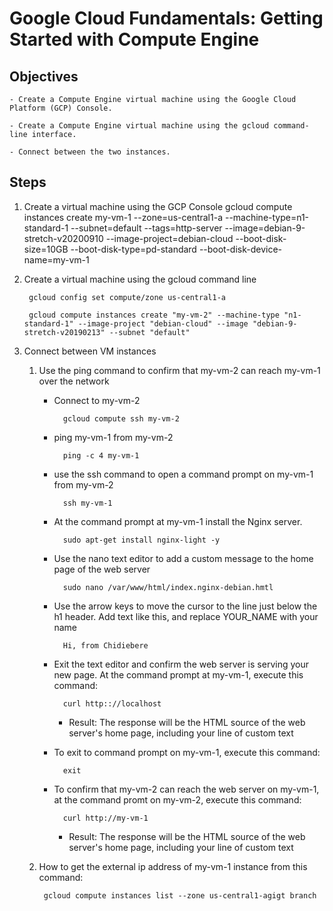 # Google Cloud Fundamentals: Getting Started with Compute Engine

## Objectives
    - Create a Compute Engine virtual machine using the Google Cloud Platform (GCP) Console.

    - Create a Compute Engine virtual machine using the gcloud command-line interface.

    - Connect between the two instances.

## Steps

1. Create a virtual machine using the GCP Console
        gcloud compute instances create my-vm-1 --zone=us-central1-a --machine-type=n1-standard-1 --subnet=default --tags=http-server --image=debian-9-stretch-v20200910 --image-project=debian-cloud --boot-disk-size=10GB --boot-disk-type=pd-standard --boot-disk-device-name=my-vm-1

2. Create a virtual machine using the gcloud command line

        gcloud config set compute/zone us-central1-a

        gcloud compute instances create "my-vm-2" --machine-type "n1-standard-1" --image-project "debian-cloud" --image "debian-9-stretch-v20190213" --subnet "default"

3. Connect between VM instances

    1. Use the ping command to confirm that my-vm-2 can reach my-vm-1 over the network

        - Connect to my-vm-2

                gcloud compute ssh my-vm-2

        - ping my-vm-1 from my-vm-2

                ping -c 4 my-vm-1

        - use the ssh command to open a command prompt on my-vm-1 from my-vm-2

                ssh my-vm-1

        - At the command prompt at my-vm-1 install the Nginx server.

                sudo apt-get install nginx-light -y 

        - Use the nano text editor to add a custom message to the home page of the web server

                sudo nano /var/www/html/index.nginx-debian.hmtl

        - Use the arrow keys to move the cursor to the line just below the h1 header. Add text like this, and replace YOUR_NAME with your name

                Hi, from Chidiebere

        - Exit the text editor and confirm the web server is serving your new page. At the command prompt at my-vm-1, execute this command:

                curl http:://localhost

            - Result:
                    The response will be the HTML source of the web server's home page, including your line of custom text

        - To exit to command prompt on my-vm-1, execute this command:

                exit

        - To confirm that my-vm-2 can reach the web server on my-vm-1, at the command promt on my-vm-2, execute this command:

                curl http://my-vm-1

            - Result:
                    The response will be the HTML source of the web server's home page, including your line of custom text

    2. How to get the external ip address  of my-vm-1 instance from this command:

            gcloud compute instances list --zone us-central1-agigt branch


        


